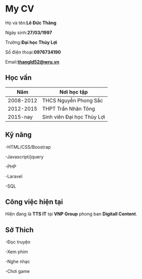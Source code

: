 # My CV

Họ và tên:**Lê Đức Thăng**

Ngày sinh:**27/03/1997**

Trường:**Đại học Thủy Lợi**

Số điện thoại:**0976734190**

Email:**thangld52@wru.vn**

## Học vấn

Năm|Nơi học tập
---|-----------
2008-2012|THCS Nguyễn Phong Sắc
2012-2015|THPT Trần Nhân Tông
2015-nay|Sinh viên Đại học Thủy Lợi

## Kỹ năng 

 -HTML/CSS/Boostrap

 -Javascript/jquery

 -PHP

 -Laravel

 -SQL

## Công việc hiện tại

Hiện đang là **TTS IT** tại **VNP Group** phong ban **Digitall Content**.

## Sở Thich

 -Đọc truyện

 -Xem phim

 -Nghe nhạc

 -Chơi game



